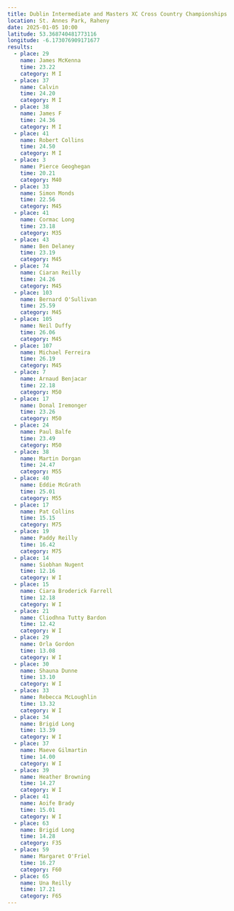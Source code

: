 ```yaml
---
title: Dublin Intermediate and Masters XC Cross Country Championships
location: St. Annes Park, Raheny
date: 2025-01-05 10:00
latitude: 53.368740481773116
longitude: -6.173076909171677
results:
  - place: 29
    name: James McKenna
    time: 23.22
    category: M I
  - place: 37
    name: Calvin
    time: 24.20
    category: M I 
  - place: 38
    name: James F
    time: 24.36
    category: M I
  - place: 41
    name: Robert Collins
    time: 24.50
    category: M I
  - place: 3
    name: Pierce Geoghegan
    time: 20.21
    category: M40
  - place: 33
    name: Simon Monds
    time: 22.56
    category: M45
  - place: 41
    name: Cormac Long
    time: 23.18
    category: M35
  - place: 43
    name: Ben Delaney
    time: 23.19
    category: M45
  - place: 74
    name: Ciaran Reilly
    time: 24.26
    category: M45
  - place: 103
    name: Bernard O'Sullivan
    time: 25.59
    category: M45
  - place: 105  
    name: Neil Duffy
    time: 26.06
    category: M45
  - place: 107
    name: Michael Ferreira
    time: 26.19
    category: M45
  - place: 7
    name: Arnaud Benjacar 
    time: 22.18
    category: M50
  - place: 17
    name: Donal Iremonger
    time: 23.26
    category: M50
  - place: 24
    name: Paul Balfe
    time: 23.49
    category: M50
  - place: 38
    name: Martin Dorgan
    time: 24.47
    category: M55
  - place: 40
    name: Eddie McGrath
    time: 25.01
    category: M55
  - place: 17
    name: Pat Collins
    time: 15.15
    category: M75
  - place: 19
    name: Paddy Reilly
    time: 16.42
    category: M75
  - place: 14  
    name: Siobhan Nugent
    time: 12.16
    category: W I
  - place: 15
    name: Ciara Broderick Farrell
    time: 12.18
    category: W I
  - place: 21
    name: Cliodhna Tutty Bardon
    time: 12.42
    category: W I
  - place: 29
    name: Orla Gordon
    time: 13.08
    category: W I
  - place: 30
    name: Shauna Dunne
    time: 13.10
    category: W I
  - place: 33
    name: Rebecca McLoughlin
    time: 13.32
    category: W I
  - place: 34
    name: Brigid Long
    time: 13.39
    category: W I
  - place: 37
    name: Maeve Gilmartin
    time: 14.00
    category: W I
  - place: 39
    name: Heather Browning
    time: 14.27
    category: W I
  - place: 41
    name: Aoife Brady
    time: 15.01
    category: W I
  - place: 63
    name: Brigid Long
    time: 14.28
    category: F35
  - place: 59
    name: Margaret O'Friel
    time: 16.27
    category: F60
  - place: 65
    name: Una Reilly
    time: 17.21
    category: F65
---
```

